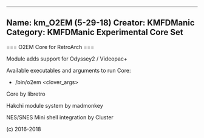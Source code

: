 -----------------------
Name: km_O2EM (5-29-18)
Creator: KMFDManic
Category: KMFDManic Experimental Core Set
-----------------------
=== O2EM Core for RetroArch ===

Module adds support for Odyssey2 / Videopac+

Available executables and arguments to run Core:
- /bin/o2em <rom> <clover_args>

Core by libretro

Hakchi module system by madmonkey

NES/SNES Mini shell integration by Cluster

(c) 2016-2018
